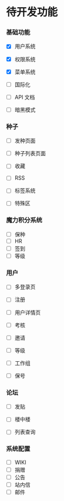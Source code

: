 # 待开发功能



### 基础功能

- [x] 用户系统
- [x] 权限系统
- [x] 菜单系统
- [ ] 国际化
- [ ] API 文档
- [ ] 暗黑模式



### 种子

- [ ] 发种页面
- [ ] 种子列表页面
- [ ] 收藏
- [ ] RSS
- [ ] 标签系统
- [ ] 特殊区


### 魔力积分系统

- [ ] 保种
- [ ] HR
- [ ] 签到
- [ ] 等级

### 用户

- [ ] 多登录页
- [ ] 注册
- [ ] 用户详情页
- [ ] 考核
- [ ] 邀请
- [ ] 等级
- [ ] 工作组
- [ ] 保号



### 论坛

- [ ] 发贴
- [ ] 楼中楼
- [ ] 列表查询


### 系统配置

- [ ] WIKI
- [ ] 捐赠
- [ ] 公告
- [ ] 站内信
- [ ] 邮件
